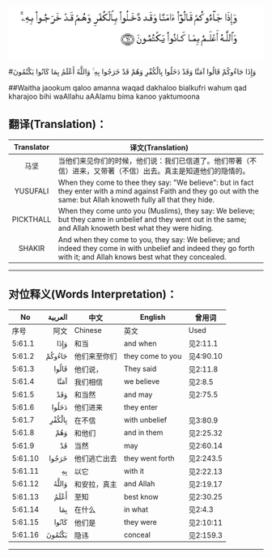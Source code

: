 ![005:061](images/005_061.gif)

#وَإِذَا جَاءُوكُمْ قَالُوا آمَنَّا وَقَدْ دَخَلُوا بِالْكُفْرِ وَهُمْ قَدْ خَرَجُوا بِهِ ۚ وَاللَّهُ أَعْلَمُ بِمَا كَانُوا يَكْتُمُونَ 

##Waitha jaookum qaloo amanna waqad dakhaloo bialkufri wahum qad kharajoo bihi waAllahu aAAlamu bima kanoo yaktumoona 

## 翻译(Translation)：

| Translator | 译文(Translation)                                            |
| :--------: | ------------------------------------------------------------ |
|    马坚    | 当他们来见你们的时候，他们说：我们已信道了。他们带著（不信）进来，又带著（不信）出去。真主是知道他们的隐情的。 |
|  YUSUFALI  | When they come to thee they say: "We believe": but in fact they enter with a mind against Faith and they go out with the same: but Allah knoweth fully all that they hide. |
| PICKTHALL  | When they come unto you (Muslims), they say: We believe; but they came in unbelief and they went out in the same; and Allah knoweth best what they were hiding. |
|   SHAKIR   | And when they come to you, they say: We believe; and indeed they come in with unbelief and indeed they go forth with it; and Allah knows best what they concealed. |

---

## 对位释义(Words Interpretation)：

| No   | العربية | 中文    | English | 曾用词 |
| ---- | ------: | ------- | ------- | ------ |
| 序号 |    阿文 | Chinese | 英文    | Used   |
| 5:61.1  | وَإِذَا   | 和当         | and when         | 见2:11.1  |
| 5:61.2  | جَاءُوكُمْ | 他们来至你们 | they come to you | 见4:90.10 |
| 5:61.3  | قَالُوا  | 他们说，     | They said        | 见2:11.8  |
| 5:61.4  | آمَنَّا   | 我们相信     | we believe       | 见2:8.5   |
| 5:61.5  | وَقَدْ    | 和当然       | and may          | 见2:75.5  |
| 5:61.6  | دَخَلُوا  | 他们进来     | they enter       |           |
| 5:61.7  | بِالْكُفْرِ | 在不信       | with unbelief    | 见3:80.9  |
| 5:61.8  | وَهُمْ    | 和他们       | and in them      | 见2:25.32 |
| 5:61.9  | قَدْ     | 当然         | may              | 见2:60.14 |
| 5:61.10 | خَرَجُوا  | 他们逃亡出去 | they went forth  | 见2:243.5 |
| 5:61.11 | بِهِ     | 以它         | with it          | 见2:22.13 |
| 5:61.12 | وَاللَّهُ  | 和安拉，真主 | and Allah        | 见2:19.17 |
| 5:61.13 | أَعْلَمُ   | 至知         | best know        | 见2:30.25 |
| 5:61.14 | بِمَا    | 在什么       | in what          | 见2:4.3   |
| 5:61.15 | كَانُوا  | 他们是       | they were        | 见2:10:11 |
| 5:61.16 | يَكْتُمُونَ | 隐讳         | conceal          | 见2:159.3 |

---
